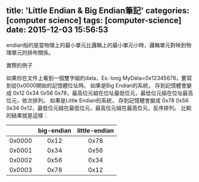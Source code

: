 title: 'Little Endian & Big Endian筆記'
categories: [computer science]
tags: [computer-science]
date: 2015-12-03 15:56:53
---


endian指的是當物理上的最小單元比邏輯上的最小單元小時，邏輯單元對映到物理單元的排布關係。

<!-- more -->
實際的例子

如果你在文件上看到一個雙字組的data，Ex: long MyData=0x12345678，要寫到從0x0000開始的記憶體位址時。
如果是Big Endian的系統，
存到記憶體會變成 0x12 0x34 0x56 0x78，最高位元組在位址最低位元，最低位元組在位址最高位元，依次排列。
如果是Little Endian的系統，
存到記憶體會變成 0x78 0x56 0x34 0x12，最低位元組在最低位元，最高位元組在最高位元，反序排列。
比較的結果就是這樣：

|            | big-endian | little-endian |
| :--------: | :--------: | :------------: |
| 0x0000     | 0x12       | 0x78          |
| 0x0001     | 0x34       | 0x56          |
| 0x0002     | 0x56       | 0x34          |
| 0x0003     | 0x78       | 0x12          |

